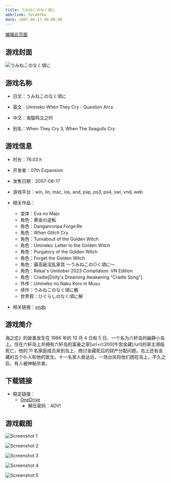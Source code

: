 ```yaml
---
title: うみねこのなく頃に
abbrlink: 5ec487be
date: 2007-08-17 00:00:00
---
```

[编辑此页面](https://github.com/ACG-3/ADV3-source/blob/main/source/_posts/games/%E3%81%86%E3%81%BF%E3%81%AD%E3%81%93%E3%81%AE%E3%81%AA%E3%81%8F%E9%A0%83%E3%81%AB.md)

## 游戏封面

![うみねこのなく頃に](https://pan.timero.xyz/d/onedrive/img_lib_001/%E3%81%86%E3%81%BF%E3%81%AD%E3%81%93%E3%81%AE%E3%81%AA%E3%81%8F%E9%A0%83%E3%81%AB_cover.avif)


## 游戏名称

- 日文：うみねこのなく頃に
- 英文：Umineko When They Cry - Question Arcs
- 中文：海猫鸣泣之时

- 别名：When They Cry 3, When The Seagulls Cry


## 游戏信息

- 时长：76.03 h
- 开发者：07th Expansion
- 发售日期：2007-08-17
- 游戏平台：win, lin, mac, ios, and, psp, ps3, ps4, swi, vnd, web
- 相关作品：
   - 变体：Eva no Majo
   - 角色：黄金の逆転
   - 角色：Danganronpa Forge:Re
   - 角色：When Glitch Cry
   - 角色：Turnabout of the Golden Witch
   - 角色：Umineko: Letter to the Golden Witch
   - 角色：Purgatory of the Golden Witch
   - 角色：Forget the Golden Witch
   - 角色：最高級淫乱家具 ～うみねこの○く頃に～
   - 角色：Rekai's Umitober 2023 Compilation: VN Edition
   - 角色：Cradle[Dolly's Dreaming Awakening "Cradle Song"]
   - 外传：Umineko no Naku Koro ni Musu
   - 续作：うみねこのなく頃に散
   - 世界观：ひぐらしのなく頃に解

- 相关链接：[vndb](https://vndb.org/v24)


## 游戏简介

海之恋》的故事发生在 1986 年的 10 月 4 日和 5 日，一个名为六轩岛的幽静小岛上。住在六轩岛上并拥有六轩岛的富豪之家[url=/c200]牛宫金藏[/url]的家主濒临死亡，他的 11 名家庭成员来到岛上，商讨金藏死后的财产分配问题。岛上还有金藏的五个仆人和他的医生。十一名家人抵达后，一场台风将他们困在岛上，不久之后，有人被神秘杀害。




## 下载链接

- 稳定链接：
    - [OneDrive](https://pan.timero.xyz/onedrive/adv_lib_001/%E3%81%86%E3%81%BF%E3%81%AD%E3%81%93%E3%81%AE%E3%81%AA%E3%81%8F%E9%A0%83%E3%81%AB)
        - 解压密码：ADV!



## 游戏截图


![Screenshot 1](https://pan.timero.xyz/d/onedrive/img_lib_001/%E3%81%86%E3%81%BF%E3%81%AD%E3%81%93%E3%81%AE%E3%81%AA%E3%81%8F%E9%A0%83%E3%81%AB_Screenshot_1.avif)

![Screenshot 2](https://pan.timero.xyz/d/onedrive/img_lib_001/%E3%81%86%E3%81%BF%E3%81%AD%E3%81%93%E3%81%AE%E3%81%AA%E3%81%8F%E9%A0%83%E3%81%AB_Screenshot_2.avif)

![Screenshot 3](https://pan.timero.xyz/d/onedrive/img_lib_001/%E3%81%86%E3%81%BF%E3%81%AD%E3%81%93%E3%81%AE%E3%81%AA%E3%81%8F%E9%A0%83%E3%81%AB_Screenshot_3.avif)

![Screenshot 4](https://pan.timero.xyz/d/onedrive/img_lib_001/%E3%81%86%E3%81%BF%E3%81%AD%E3%81%93%E3%81%AE%E3%81%AA%E3%81%8F%E9%A0%83%E3%81%AB_Screenshot_4.avif)

![Screenshot 5](https://pan.timero.xyz/d/onedrive/img_lib_001/%E3%81%86%E3%81%BF%E3%81%AD%E3%81%93%E3%81%AE%E3%81%AA%E3%81%8F%E9%A0%83%E3%81%AB_Screenshot_5.avif)

